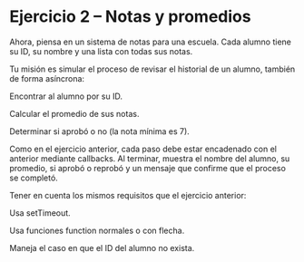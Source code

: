 # Ejercicio 2 – Notas y promedios
Ahora, piensa en un sistema de notas para una escuela. Cada alumno tiene su ID, su nombre y una lista con todas sus notas.

Tu misión es simular el proceso de revisar el historial de un alumno, también de forma asíncrona:

Encontrar al alumno por su ID.

Calcular el promedio de sus notas.

Determinar si aprobó o no (la nota mínima es 7).

Como en el ejercicio anterior, cada paso debe estar encadenado con el anterior mediante callbacks. Al terminar, muestra el nombre del alumno, su promedio, si aprobó o reprobó y un mensaje que confirme que el proceso se completó.

Tener en cuenta los mismos requisitos que el ejercicio anterior:

Usa setTimeout.

Usa funciones function normales o con flecha.

Maneja el caso en que el ID del alumno no exista.

